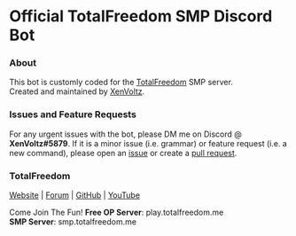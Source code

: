 # Official TotalFreedom SMP Discord Bot
### About
This bot is customly coded for the [TotalFreedom](https://totalfreedom.me/) SMP server.<br>
Created and maintained by [XenVoltz](https://github.com/XenVoltz).

### Issues and Feature Requests
For any urgent issues with the bot, please DM me on Discord @ **XenVoltz#5879**. If it is a minor issue (i.e. grammar) or feature request (i.e. a new command), please open an [issue](https://github.com/XenVoltz/TFSMPBot/issues/new) or create a [pull request](https://github.com/XenVoltz/TFSMPBot/compare).

### TotalFreedom
[Website](https://totalfreedom.me/) | [Forum](https://forum.totalfreedom.me/) | [GitHub](https://github.com/AtlasMediaGroup/TotalFreedomMod) | [YouTube](https://www.youtube.com/channel/UCmfrM8awKM0SEl2v5XlTBhA)

Come Join The Fun!
**Free OP Server**: play.totalfreedom.me <br>
**SMP Server**: smp.totalfreedom.me